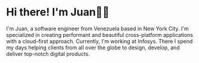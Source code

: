 # Hi there! I'm Juan👨‍🔬

I'm Juan, a software engineer from Venezuela based in New York City.
I'm specialized in creating performant and beautiful cross-platform applications with a cloud-first approach.
Currently, I'm working at Infosys. There I spend my days helping clients from all over the globe to design, develop, and deliver top-notch digital products.
